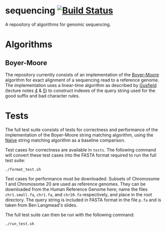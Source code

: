 # sequencing [![Build Status](https://travis-ci.org/jacobjinkelly/sequencing.svg?branch=master)](https://travis-ci.org/jacobjinkelly/sequencing)

A repository of algorithms for genomic sequencing.

# Algorithms

## Boyer-Moore

The repository currently consists of an implementation of the [Boyer-Moore](https://en.wikipedia.org/wiki/Boyer%E2%80%93Moore_string-search_algorithm) algorithm for exact alignment of a sequencing read to a reference genome. The implementation uses a linear-time algorithm as described by [Gusfield](https://web.cs.ucdavis.edu/~gusfield/cs224f09/) (lecture notes [4](https://web.cs.ucdavis.edu/~gusfield/cs224f09/znotes.pdf) & [5](https://web.cs.ucdavis.edu/~gusfield/cs224f09/bnotes.pdf])) to construct indexes of the query string used for the good suffix and bad character rules.

# Tests

The full test suite consists of tests for correctness and performance of the implementation of the Boyer-Moore string matching algorithm, using the [Naïve](https://en.wikipedia.org/wiki/String-searching_algorithm#Na%C3%AFve_string_search) string matching algorithm as a baseline comparison.

Test cases for correctness are available in `tests`. The following command will convert these test cases into the FASTA format required to run the full test suite:
```
./format_test.sh
```

Test cases for performance must be downloaded. Subsets of Chromosome 1 and Chromosome 20 are used as reference genomes. They can be downloaded from the Human Reference Genome here; name the files `chr1.small.fa`, `chr1.fa`, and `chr20.fa` respectively, and place in the root directory. The query string is included in FASTA format in the file `p.fa` and is taken from Ben Langmead's slides.

The full test suite can then be run with the following command:
```
./run_test.sh
```
